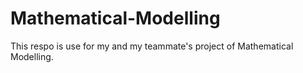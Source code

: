 # Mathematical-Modelling
This respo is use for my and my teammate's project of Mathematical Modelling.
